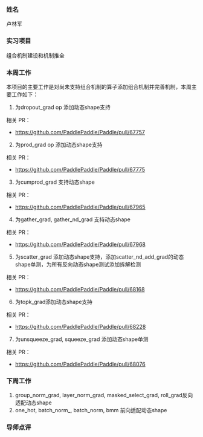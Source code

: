 ### 姓名

卢林军

### 实习项目

组合机制建设和机制推全

### 本周工作

本项目的主要工作是对尚未支持组合机制的算子添加组合机制并完善机制，本周主要工作如下：

1. 为dropout_grad op 添加动态shape支持

相关 PR：

- https://github.com/PaddlePaddle/Paddle/pull/67757

2. 为prod_grad op 添加动态shape支持

相关 PR：

- https://github.com/PaddlePaddle/Paddle/pull/67775

3. 为cumprod_grad 支持动态shape

相关 PR：

- https://github.com/PaddlePaddle/Paddle/pull/67965

4. 为gather_grad, gather_nd_grad 支持动态shape

相关 PR：

- https://github.com/PaddlePaddle/Paddle/pull/67968

5. 为scatter_grad 添加动态shape支持，添加scatter_nd_add_grad的动态shape单测，为所有反向动态shape测试添加拆解检测

相关 PR：

- https://github.com/PaddlePaddle/Paddle/pull/68168

6. 为topk_grad添加动态shape支持

相关 PR：

- https://github.com/PaddlePaddle/Paddle/pull/68228

7. 为unsqueeze_grad, squeeze_grad 添加动态shape单测

相关 PR：

- https://github.com/PaddlePaddle/Paddle/pull/68076

### 下周工作

1. group_norm_grad, layer_norm_grad, masked_select_grad, roll_grad反向适配动态shape
2. one_hot, batch_norm_, batch_norm, bmm 前向适配动态shape

### 导师点评


